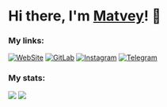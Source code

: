 # Hi there, I'm <a href=https://no738.dev/>Matvey</a>! 👋

### My links:

[![WebSite](https://img.shields.io/badge/website-red?style=for-the-badge&logo=firefox&logoColor=white)](https://no738.dev)
[![GitLab](https://img.shields.io/badge/gitlab-000?style=for-the-badge&logo=gitlab&logoColor=white)](https://gitlab.com/No738)
[![Instagram](https://img.shields.io/badge/instagram-E4405F?style=for-the-badge&logo=instagram&logoColor=white)](https://www.instagram.com/no00738/)
[![Telegram](https://img.shields.io/badge/telegram-fff?style=for-the-badge&logo=telegram)](https://t.me/no738)

### My stats:
<img src="https://github-readme-stats.vercel.app/api?username=No738&show_icons=true&hide_border=true&count_private=true&include_all_commits=true&theme=dracula" /> <img src="https://github-readme-streak-stats.herokuapp.com?user=No738&theme=dracula&hide_border=true">
